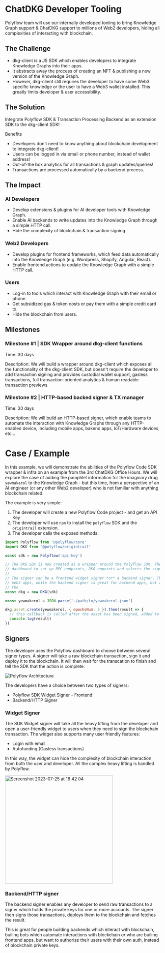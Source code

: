# ChatDKG Developer Tooling

Polyflow team will use our internally developed tooling to bring Knowledge Graph support & ChatDKG support to millions of Web2 developers, hiding all complexities of interacting with blockchain.

## The Challenge

* dkg-client is a JS SDK which enables developers to integrate Knowledge Graphs into their apps. 
* It abstracts away the process of creating an NFT & publishing a new version of the Knowledge Graph.
* However, dkg-client still requires the developer to have some Web3 specific knowledge or the user to have a Web3 wallet installed. This greatly limits developer & user accessibility.

## The Solution

Integrate Polyflow SDK & Transaction Processing Backend as an extension SDK to the dkg-client SDK!

Benefits
* Developers don’t need to know anything about blockchain development to integrate dkg-client!
* Users can be logged in via email or phone number, instead of wallet address!
* Out-of-the box analytics for all transactions & graph updates/queries!
* Transactions are processed automatically by a backend process.

## The Impact

### AI Developers

* Develop extensions & plugins for AI developer tools with Knowledge Graph.
* Enable AI backends to write updates into the Knowledge Graph through a simple HTTP call.
* Hide the complexity of blockchain & transaction signing.

### Web2 Developers

* Develop plugins for frontend frameworks, which feed data automatically into the Knowledge Graph (e.g. Wordpress, Shopify, Angular, React).
* Enable frontend actions to update the Knowledge Graph with a simple HTTP call.

### Users

* Log-in to tools which interact with Knowledge Graph with their email or phone. 
* Get subsidized gas & token costs or pay them with a simple credit card tx.
* Hide the blockchain from users.

## Milestones

### Milestone #1 | SDK Wrapper around dkg-client functions

Time: 30 days

Description: We will build a wrapper around dkg-client which exposes all the functionality of the dkg-client SDK, but doesn't require the developer to add transaction signing and provides custodial wallet support, gasless transactions, full transaction-oriented analytics & human readable transaction previews.

### Milestone #2 | HTTP-based backed signer & TX manager

Time: 30 days

Description: We will build an HTTP-based signer, which enable teams to automate the interaction with Knowledge Graphs through any HTTP-enabled device, including mobile apps, bakend apps, IoT/Hardware devices, etc... 

# Case / Example

In this example, we will demonstrate the abilities of the Polyflow Code SDK wrapper & infra on an example from the 3rd ChatDKG Office Hours. We will explore the case of adding the pamphlet information for the imaginary drug `yewmakerol` to the Knowledge Graph - but this time, from a perspective of an AI engineer (or any other Web2 developer) who is not familiar with anything blockchain related.

The example is very simple:

1. The developer will create a new Polyflow Code project - and get an API Key
2. The developer will use `npm` to install the `polyflow` SDK and the `origintrail` extension.
3. The developer calls the exposed methods.

```js
import Polyflow from '@polyflow/core'
import DKG from '@polyflow/origintrail'

const sdk = new Polyflow('api-key')

// The DKG SDK is now created as a wrapper around the Polyflow SDK. The developer uses the Polyflow
// dashboard to set up RPC endpoints, DKG enpoints and selects the signer.
//
// The signer can be a frontend widget signer *or* a backend signer. The frotnend signer is great for native
// Web3 apps, while the backend signer is great for backend apps, bot automation & frontend apps which want to use
// the 
const dkg = new DKG(sdk)

const yewmakerol = JSON.parse('./path/to/yewmakerol.json')

dkg.asset.create(yewmakerol, { epochsNum: 5 }).then(result => {
  // this callback is called after the asset has been signed, added to the DKG and updated on the blockchain
  console.log(result)
})

```

## Signers

The developer uses the Polyflow dashboard to choose between several signer types. A signer will take a raw blockchain transaction, sign it and deploy it to the blockchain. It will then wait for the transcation to finish and tell the SDK that the action is complete.

![Polyflow Architecture](https://github.com/0xpolyflow/ChatDKG-Tooling/assets/129866940/3bc799cf-8bdf-4c40-bda8-18aa94342a86)

The developers have a choice between two types of signers:
* Polyflow SDK Widget Signer - Frontend
* Backend/HTTP Signer

### Widget Signer

The SDK Widget signer will take all the heavy lifting from the developer and open a user-friendly widget to users when they need to sign the blockchain transaction. The widget also supports many user friendly features:
* Login with email
* Autofunding (Gasless transactions)

In this way, the widget can hide the complexity of blockchain interaction from both the user and developer. All the complex heavy lifting is handled by Polyflow.

<img width="351" alt="Screenshot 2023-07-25 at 18 42 04" src="https://github.com/0xpolyflow/ChatDKG-Tooling/assets/129866940/c4f08678-1c01-4234-a2ef-f2d77b2716ed">

### Backend/HTTP signer

The backend signer enables any developer to send raw transactions to a signer which holds the private keys for one or more accounts. The signer then signs those transactions, deploys them to the blockchain and fetches the result.

This is great for people building backends which interact with blockchain, builing bots which automate interactions with blockchain *or* who are builing frontend apps, but want to authorize their users with their own auth, instead of blockchain private keys.


